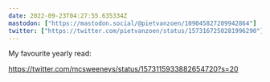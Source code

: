 ```yaml
---
date: 2022-09-23T04:27:55.635334Z
mastodon: ["https://mastodon.social/@pietvanzoen/109045827209942864"]
twitter: ["https://twitter.com/pietvanzoen/status/1573167250281996290"]
---
```

My favourite yearly read:

https://twitter.com/mcsweeneys/status/1573115933882654720?s=20
